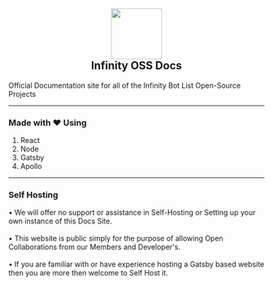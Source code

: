 <h2 align='center'>
  <img src="https://cdn.infinitybots.xyz/images/png/Infinity5.png" height='100px' width='100px' />
  <br> 
  Infinity OSS Docs
</h2>

<p>
 Official Documentation site for all of the Infinity Bot List Open-Source Projects
</p>

<hr />

<h3>
Made with ❤️ Using
</h3>
<ol>
  <li>React</li>
  <li>Node</li>
  <li>Gatsby</li>
  <li>Apollo</li>
</ol>

<hr />

<h3>Self Hosting</h3>
<p>
 • We will offer no support or assistance in Self-Hosting or Setting up your own instance of this Docs Site.
<br /><br />
 • This website is public simply for the purpose of allowing Open Collaborations from our Members and Developer's.
<br /><br />
 • If you are familiar with or have experience hosting a Gatsby based website then you are more then welcome to Self Host it.
</p>